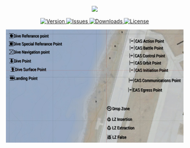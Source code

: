 <p align="center">
    <img src="xmarkers.png" width="480">
</p>

<p align="center">
    <a href="https://github.com/YonVclaw/xmarkers/releases/latest">
        <img src="https://img.shields.io/badge/Version-1.0.0-blue.svg?style=flat-square" alt="Version">
    </a>
    <a href="https://github.com/YonVclaw/xmarkers/issues">
        <img src="https://img.shields.io/github/issues-raw/acemod/arma-project-template.svg?style=flat-square&label=Issues" alt="Issues">
    </a>
    <a href="https://github.com/YonVclaw/xmarkers/releases">
        <img src="https://img.shields.io/github/downloads/acemod/arma-project-template/total.svg?style=flat-square&label=Downloads" alt="Downloads">
    </a>
    <a href="https://github.com/YonVclaw/xmarkers/blob/master/LICENSE">
        <img src="https://img.shields.io/badge/License-MIT-red.svg?style=flat-square" alt="License">
    </a>
</p>
<p align="center">
    <img src="20220117162012_1.jpg" width="480">
</p>